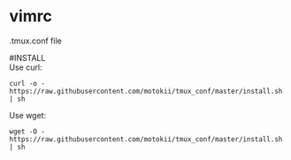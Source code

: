 # vimrc
.tmux.conf file

#INSTALL  
Use curl:

    curl -o - https://raw.githubusercontent.com/motokii/tmux_conf/master/install.sh | sh

  
Use wget:  

    wget -O - https://raw.githubusercontent.com/motokii/tmux_conf/master/install.sh | sh
